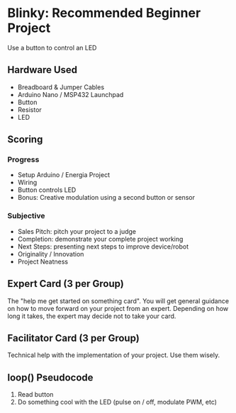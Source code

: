 # Blinky: Recommended Beginner Project
Use a button to control an LED

## Hardware Used
- Breadboard & Jumper Cables
- Arduino Nano / MSP432 Launchpad
- Button
- Resistor
- LED

## Scoring

### Progress
- Setup Arduino / Energia Project
- Wiring
- Button controls LED
- Bonus: Creative modulation using a second button or sensor

### Subjective
- Sales Pitch: pitch your project to a judge
- Completion: demonstrate your complete project working
- Next Steps: presenting next steps to improve device/robot
- Originality / Innovation
- Project Neatness

## Expert Card (3 per Group)
The "help me get started on something card". You will get general guidance on how to move forward on your project from an expert. Depending on how long it takes, the expert may decide not to take your card.

## Facilitator Card (3 per Group)
Technical help with the implementation of your project. Use them wisely.

## loop() Pseudocode
1. Read button
2. Do something cool with the LED (pulse on / off, modulate PWM, etc)
